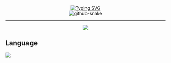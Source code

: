 <div align="center">
  <div>
    <a href="https://git.io/typing-svg"><img
        src="https://readme-typing-svg.demolab.com/?font=Fira+Code&pause=1000&center=true&vCenter=true&width=435&size=27&lines=立春天，风渐暖，伊人一去不复还。"
        alt="Typing SVG" /></a>
  </div>
  
  <picture>
    <source media="(prefers-color-scheme: dark)" srcset="dist/snake-dark.svg" />
    <source media="(prefers-color-scheme: light)" srcset="dist/snake.svg" />
    <img alt="github-snake" src="github-snake.svg" />
  </picture>
  <hr>

<img src="https://wakatime.com/badge/user/cb6fb72d-2af0-4b6e-b6f5-5a9e4c7d1760.svg">
</div>

## Language
<img align="center" src="https://github-readme-stats.vercel.app/api/wakatime?username=Aliorpse&layout=compact&theme=dracula&hide_border=true">

